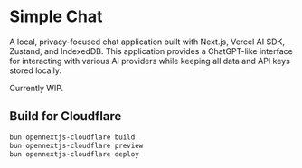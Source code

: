 # Simple Chat

A local, privacy-focused chat application built with Next.js, Vercel AI SDK, Zustand, and IndexedDB. This application provides a ChatGPT-like interface for interacting with various AI providers while keeping all data and API keys stored locally.

Currently WIP.

## Build for Cloudflare

```bash
bun opennextjs-cloudflare build
bun opennextjs-cloudflare preview
bun opennextjs-cloudflare deploy
```
